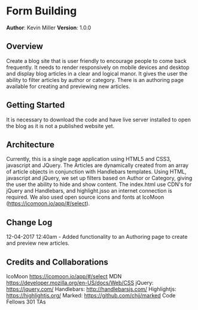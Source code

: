 # Form Building

**Author**: Kevin Miller
**Version**: 1.0.0

## Overview
Create a blog site that is user friendly to encourage people to come back frequently. It needs to render responsively on mobile devices and desktop and display blog articles in a clear and logical manor.  It gives the user the ability to filter articles by author or category.  There is an authoring page available for creating and previewing new articles.

## Getting Started
It is necessary to download the code and have live server installed to open the blog as it is not a published website yet.  

## Architecture
Currently, this is a single page application using HTML5 and CSS3, javascript and JQuery.  The Articles are dynamically created from an array of article objects in conjunction with Handlebars templates. Using HTML, javascript and jQuery, we set up filters based on Author or Category, giving the user the ability to hide and show content. The index.html use CDN's for jQuery and Handlebars, and highlight.jsso an internet connection is required. We also used open source icons and fonts at IcoMoon (https://icomoon.io/app/#/select).

## Change Log

12-04-2017 12:40am - Added functionality to an Authoring page to create and preview new articles.

## Credits and Collaborations
IcoMoon https://icomoon.io/app/#/select
MDN https://developer.mozilla.org/en-US/docs/Web/CSS
jQuery: https://jquery.com/
Handlebars: http://handlebarsjs.com/
Highlightjs: https://highlightjs.org/
Marked: https://github.com/chjj/marked
Code Fellows 301 TAs
